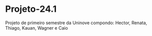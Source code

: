 # Projeto-24.1
Projeto de primeiro semestre da Uninove compondo: Hector, Renata, Thiago, Kauan, Wagner e Caio
